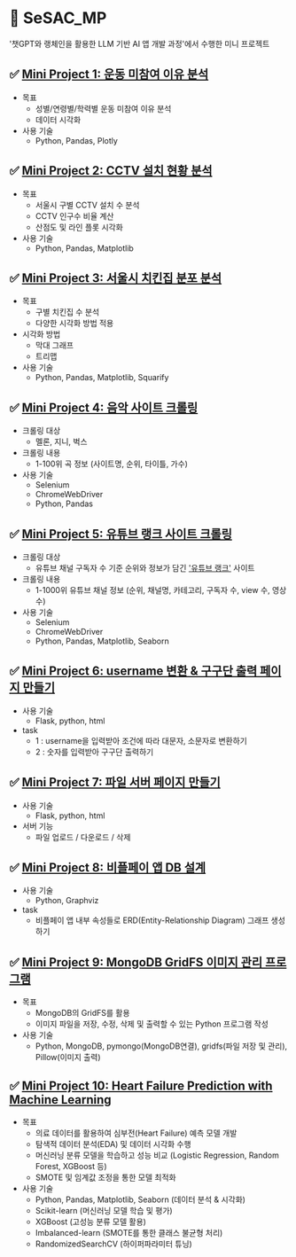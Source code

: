 # 🌿 SeSAC_MP
 '챗GPT와 랭체인을 활용한 LLM 기반 AI 앱 개발 과정'에서 수행한 미니 프로젝트

## ✅ [Mini Project 1: 운동 미참여 이유 분석](https://github.com/danidanicarrotcarrot/SeSAC_MP/blob/main/mp1_notExercise.ipynb)
- 목표
  - 성별/연령별/학력별 운동 미참여 이유 분석
  - 데이터 시각화
- 사용 기술
  - Python, Pandas, Plotly

## ✅ [Mini Project 2: CCTV 설치 현황 분석](https://github.com/danidanicarrotcarrot/SeSAC_MP/blob/main/mp2_seoulPopulation.ipynb)
- 목표
  - 서울시 구별 CCTV 설치 수 분석
  - CCTV 인구수 비율 계산
  - 산점도 및 라인 플롯 시각화
- 사용 기술
  - Python, Pandas, Matplotlib

## ✅ [Mini Project 3: 서울시 치킨집 분포 분석](https://github.com/danidanicarrotcarrot/SeSAC_MP/blob/main/mp3_seoulChicken.ipynb)
- 목표
  - 구별 치킨집 수 분석
  - 다양한 시각화 방법 적용
- 시각화 방법
  - 막대 그래프
  - 트리맵
- 사용 기술
  - Python, Pandas, Matplotlib, Squarify

## ✅ [Mini Project 4: 음악 사이트 크롤링](https://github.com/danidanicarrotcarrot/SeSAC_MP/blob/main/mp4_musicCrawling.ipynb)
- 크롤링 대상
  - 멜론, 지니, 벅스
- 크롤링 내용
  - 1-100위 곡 정보 (사이트명, 순위, 타이틀, 가수)
- 사용 기술
  - Selenium
  - ChromeWebDriver
  - Python, Pandas

## ✅ [Mini Project 5: 유튜브 랭크 사이트 크롤링](https://github.com/danidanicarrotcarrot/SeSAC_MP/blob/main/mp5_youtubeCrawling.ipynb)
- 크롤링 대상
  - 유튜브 채널 구독자 수 기준 순위와 정보가 담긴 ['유튜브 랭크'](https://youtube-rank.com/board/bbs/board.php?bo_table=youtube&page=1) 사이트
- 크롤링 내용
  - 1-1000위 유튜브 채널 정보 (순위, 채널명, 카테고리, 구독자 수, view 수, 영상 수)
- 사용 기술
  - Selenium
  - ChromeWebDriver
  - Python, Pandas, Matplotlib, Seaborn

## ✅ [Mini Project 6: username 변환 & 구구단 출력 페이지 만들기](https://github.com/danidanicarrotcarrot/SeSAC_MP/tree/main/mp6_username%2Bgugudan)
- 사용 기술
  - Flask, python, html
- task
  - 1 : username을 입력받아 조건에 따라 대문자, 소문자로 변환하기
  - 2 : 숫자를 입력받아 구구단 출력하기

## ✅ [Mini Project 7: 파일 서버 페이지 만들기](https://github.com/danidanicarrotcarrot/SeSAC_MP/tree/main/mp7_fs)
- 사용 기술
  - Flask, python, html
- 서버 기능
  - 파일 업로드 / 다운로드 / 삭제

## ✅ [Mini Project 8: 비플페이 앱 DB 설계](https://github.com/danidanicarrotcarrot/SeSAC_MP/blob/main/mp8_bpayErdGraph.ipynb)
- 사용 기술
  - Python, Graphviz
- task
  - 비플페이 앱 내부 속성들로 ERD(Entity-Relationship Diagram) 그래프 생성하기
 
## ✅ [Mini Project 9: MongoDB GridFS 이미지 관리 프로그램](https://github.com/danidanicarrotcarrot/SeSAC_MP/blob/main/mp9_MongoDB_Gridfs.ipynb)
- 목표
  - MongoDB의 GridFS를 활용
  - 이미지 파일을 저장, 수정, 삭제 및 출력할 수 있는 Python 프로그램 작성
- 사용 기술
  - Python, MongoDB, pymongo(MongoDB연결), gridfs(파일 저장 및 관리), Pillow(이미지 출력)

## ✅ [Mini Project 10: Heart Failure Prediction with Machine Learning](https://github.com/danidanicarrotcarrot/SeSAC_MP/blob/main/mp10_heartFailure.ipynb)
- 목표
  - 의료 데이터를 활용하여 심부전(Heart Failure) 예측 모델 개발
  - 탐색적 데이터 분석(EDA) 및 데이터 시각화 수행
  - 머신러닝 분류 모델을 학습하고 성능 비교 (Logistic Regression, Random Forest, XGBoost 등)
  - SMOTE 및 임계값 조정을 통한 모델 최적화
- 사용 기술
  - Python, Pandas, Matplotlib, Seaborn (데이터 분석 & 시각화)
  - Scikit-learn (머신러닝 모델 학습 및 평가)
  - XGBoost (고성능 분류 모델 활용)
  - Imbalanced-learn (SMOTE를 통한 클래스 불균형 처리)
  - RandomizedSearchCV (하이퍼파라미터 튜닝)
